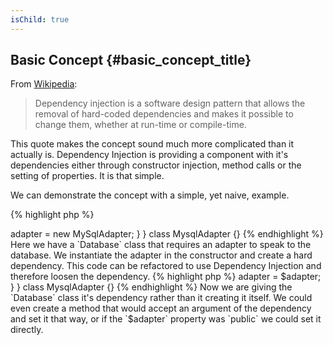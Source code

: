 ```yaml
---
isChild: true
---
```


## Basic Concept {#basic_concept_title}

From [Wikipedia](http://en.wikipedia.org/wiki/Dependency_injection):

> Dependency injection is a software design pattern that allows the removal of hard-coded dependencies and makes it 
> possible to change them, whether at run-time or compile-time.

This quote makes the concept sound much more complicated than it actually is. Dependency Injection is providing a component 
with it's dependencies either through constructor injection, method calls or the setting of properties. It is that simple.

We can demonstrate the concept with a simple, yet naive, example.

{% highlight php %}
<?php
namespace Database;

class Database
{
    protected $adapter;

    public function __construct()
    {
        $this->adapter = new MySqlAdapter;
    }
}

class MysqlAdapter {}
{% endhighlight %}

Here we have a `Database` class that requires an adapter to speak to the database. We instantiate the 
adapter in the constructor and create a hard dependency. This code can be refactored to use Dependency Injection 
and therefore loosen the dependency.

{% highlight php %}
<?php
namespace Database;

class Database
{
    protected $adapter;

    public function __construct(MySqlAdapter $adapter)
    {
        $this->adapter = $adapter;
    }
}

class MysqlAdapter {}
{% endhighlight %}

Now we are giving the `Database` class it's dependency rather than it creating it itself. We could even create a method 
that would accept an argument of the dependency and set it that way, or if the `$adapter` property was `public` we could 
set it directly.

